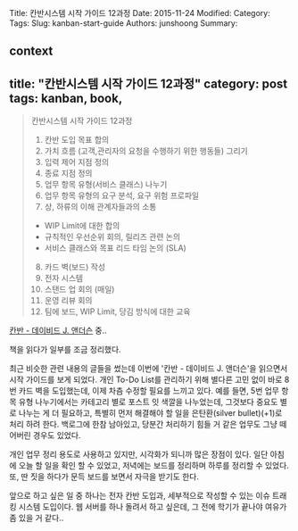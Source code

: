 Title: 칸반시스템 시작 가이드 12과정
Date: 2015-11-24
Modified:
Category:
Tags:
Slug: kanban-start-guide
Authors: junshoong
Summary:


context
---
title: "칸반시스템 시작 가이드 12과정"
category: post
tags: kanban, book,
---
>칸반시스템 시작 가이드 12과정  
>  
>1. 칸반 도입 목표 합의  
>2. 가치 흐름 (고객,관리자의 요청을 수행하기 위한 행동들) 그리기  
>3. 입력 제어 지점 정의  
>4. 종료 지점 정의  
>5. 업무 항목 유형(서비스 클래스) 나누기  
>6. 업무 항목 유형의 요구 분석, 요구 위험 프로파일  
>7. 상, 하류의 이해 관계자들과의 소통  
>   - WIP Limit에 대한 합의  
>   - 규칙적인 우선순위 회의, 릴리즈 관련 논의  
>   - 서비스 클래스와 목표 리드 타임 논의 (SLA)  
>8. 카드 벽(보드) 작성  
>9. 전자 시스템  
>10. 스탠드 업 회의 (매일)  
>11. 운영 리뷰 회의  
>12. 팀에 보드, WIP Limit, 당김 방식에 대한 교육  

[칸반 - 데이비드 J. 앤더슨](http://aladin.kr/p/yboZB) 중..

책을 읽다가 일부를 조금 정리했다.

최근 비슷한 관련 내용의 글들을 썼는데 이번에 '칸반 - 데이비드 J. 앤더슨'을 읽으면서 시작 가이드를 보게 되었다. 개인 To-Do List를 관리하기 위해 별다른 고민 없이 바로 8번 카드 벽을 도입했는데, 이제 차츰 수정할 필요를 느끼고 있다. 예를 들면, 5번 업무 항목 유형 나누기에서는 카테고리 별로 포스트 잇 색깔을 나누었는데, 그것보다 중요도 별로 나누는 게 더 필요하고, 특별히 먼저 해결해야 할 일을 은탄환(silver bullet)(+1)로 처리 하려 한다. 백로그에 한참 남아있고, 당분간 처리하기 힘들 거 같은 업무도 그냥 떼어버린 경우도 있었다.

개인 업무 정리 용도로 사용하고 있지만, 시각화가 되니까 많은 장점이 있다. 일단 아침에 오늘 할 일을 확인 할 수 있었고, 저녁에는 보드를 정리하며 하루를 정리할 수 있었다. 또, 딴 짓을 하다가 문득 보드를 보면서 자극을 받기도 한다.

앞으로 하고 싶은 일 중 하나는 전자 칸반 도입과, 세부적으로 작성할 수 있는 이슈 트래킹 시스템 도입이다. 웹 서버를 하나 돌려서 하고 싶은데, 그 전에 학기가 끝나야 여유가 좀 있을 거 같다..
